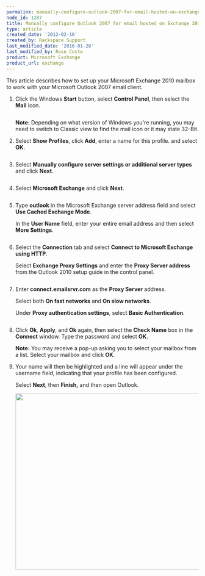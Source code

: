 ```yaml
---
permalink: manually-configure-outlook-2007-for-email-hosted-on-exchange-2010/
node_id: 1287
title: Manually configure Outlook 2007 for email hosted on Exchange 2010
type: article
created_date: '2012-02-10'
created_by: Rackspace Support
last_modified_date: '2016-01-28'
last_modified_by: Rose Coste
product: Microsoft Exchange
product_url: exchange
---
```


This article describes how to set up your
Microsoft Exchange 2010 mailbox
to work with your
Microsoft Outlook 2007 email client.

1. Click the Windows **Start** button, select **Control Panel**, then select the
   **Mail** icon.

   <img src="http://c965993.r93.cf2.rackcdn.com/(E%26A)Outlook2010ExchangeTwo.png" alt="" />

   **Note:** Depending on what version of Windows you're running, you may need
   to switch to Classic view to find the mail icon or it may state 32-Bit.

2. Select **Show Profiles**, click **Add**, enter a name for this
   profile. and select **OK**.

   <img src="http://c965993.r93.cf2.rackcdn.com/(E%26A)Outlook2010Exchange4.png" alt="" />

3. Select **Manually configure server settings or
   additional server types** and click **Next**.

   <img src="http://c965993.r93.cf2.rackcdn.com/(E%26A)Outlook2010Exchange50.png" alt="" />

4. Select **Microsoft Exchange** and click
   **Next**.

   <img src="http://c965993.r93.cf2.rackcdn.com/(E%26A)Outlook2010Exchange6.png" alt="" />

5. Type **outlook** in the Microsoft Exchange server address field and
   select **Use Cached Exchange Mode**.

   In the **User Name** field, enter
   your entire email address and then select **More Settings**.

   <img src="http://c4413634.r34.cf2.rackcdn.com/(E%26A)Outlook2010WithExchange2010.png" alt="" />

6. Select the **Connection** tab and select
   **Connect to Microsoft Exchange using HTTP**.

   Select
   **Exchange Proxy Settings** and enter the **Proxy
   Server address**
   from the Outlook 2010 setup guide in the control panel.

   <img src="http://c965993.r93.cf2.rackcdn.com/(E%26A)Outlook2010Exchange8.png" alt="" />

7. Enter **connect.emailsrvr.com** as the **Proxy Server** address.

   Select both **On fast networks** and **On slow networks**.

   Under **Proxy authentication settings**, select **Basic Authentication**.

   <img src="http://c4413634.r34.cf2.rackcdn.com/(E%26A)Outlook2010WithExchange20102.png" alt="" />

8. Click **Ok**, **Apply**, and **Ok** again, then select the
   **Check Name** box in the **Connect** window. Type the password
   and select **OK**.

   **Note:** You may receive a pop-up asking you to select your mailbox from a
   list. Select your mailbox and click **OK**.

9. Your name will then be highlighted and a line will appear under
   the username field, indicating that your profile has been configured.

   Select **Next**, then **Finish,** and then open Outlook.

   <img src="https://8026b2e3760e2433679c-fffceaebb8c6ee053c935e8915a3fbe7.ssl.cf2.rackcdn.com/field/image/image8.png" width="672" height="462" />
